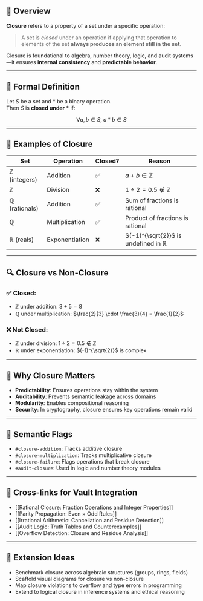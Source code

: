 ## 📘 Overview

**Closure** refers to a property of a set under a specific operation:  
> A set is *closed* under an operation if applying that operation to elements of the set **always produces an element still in the set**.

Closure is foundational to algebra, number theory, logic, and audit systems—it ensures **internal consistency** and **predictable behavior**.

---

## 🧠 Formal Definition

Let $S$ be a set and $\ast$ be a binary operation.  
Then $S$ is **closed under $\ast$** if:

$$
\forall a, b \in S,\; a \ast b \in S
$$

---

## 🧩 Examples of Closure

| Set            | Operation     | Closed? | Reason |
|----------------|---------------|---------|--------|
| $\mathbb{Z}$ (integers) | Addition       | ✅      | $a + b \in \mathbb{Z}$ |
| $\mathbb{Z}$            | Division       | ❌      | $1 \div 2 = 0.5 \notin \mathbb{Z}$ |
| $\mathbb{Q}$ (rationals)| Addition       | ✅      | Sum of fractions is rational |
| $\mathbb{Q}$            | Multiplication | ✅      | Product of fractions is rational |
| $\mathbb{R}$ (reals)    | Exponentiation | ❌      | $(-1)^{\sqrt{2}}$ is undefined in $\mathbb{R}$ |

---

## 🔍 Closure vs Non-Closure

### ✅ Closed:
- $\mathbb{Z}$ under addition: $3 + 5 = 8$
- $\mathbb{Q}$ under multiplication: $\frac{2}{3} \cdot \frac{3}{4} = \frac{1}{2}$

### ❌ Not Closed:
- $\mathbb{Z}$ under division: $1 \div 2 = 0.5 \notin \mathbb{Z}$
- $\mathbb{R}$ under exponentiation: $(-1)^{\sqrt{2}}$ is complex

---

## 🧠 Why Closure Matters

- **Predictability**: Ensures operations stay within the system
- **Auditability**: Prevents semantic leakage across domains
- **Modularity**: Enables compositional reasoning
- **Security**: In cryptography, closure ensures key operations remain valid

---

## 🧩 Semantic Flags

- `#closure-addition`: Tracks additive closure
- `#closure-multiplication`: Tracks multiplicative closure
- `#closure-failure`: Flags operations that break closure
- `#audit-closure`: Used in logic and number theory modules

---

## 🔗 Cross-links for Vault Integration

- [[Rational Closure: Fraction Operations and Integer Properties]]
- [[Parity Propagation: Even × Odd Rules]]
- [[Irrational Arithmetic: Cancellation and Residue Detection]]
- [[Audit Logic: Truth Tables and Counterexamples]]
- [[Overflow Detection: Closure and Residue Analysis]]

---

## 🧠 Extension Ideas

- Benchmark closure across algebraic structures (groups, rings, fields)
- Scaffold visual diagrams for closure vs non-closure
- Map closure violations to overflow and type errors in programming
- Extend to logical closure in inference systems and ethical reasoning

